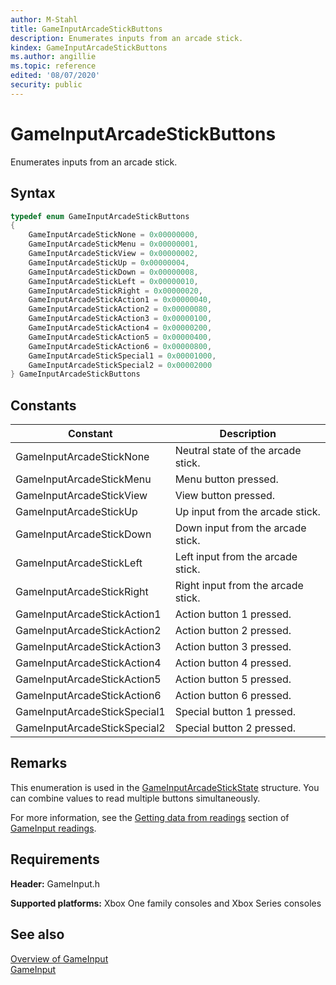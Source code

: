 ```yaml
---
author: M-Stahl
title: GameInputArcadeStickButtons
description: Enumerates inputs from an arcade stick.
kindex: GameInputArcadeStickButtons
ms.author: angillie
ms.topic: reference
edited: '08/07/2020'
security: public
---
```


# GameInputArcadeStickButtons  

Enumerates inputs from an arcade stick. 

<a id="syntaxSection"></a>

## Syntax  
  
```cpp
typedef enum GameInputArcadeStickButtons  
{  
    GameInputArcadeStickNone = 0x00000000,  
    GameInputArcadeStickMenu = 0x00000001,  
    GameInputArcadeStickView = 0x00000002,  
    GameInputArcadeStickUp = 0x00000004,  
    GameInputArcadeStickDown = 0x00000008,  
    GameInputArcadeStickLeft = 0x00000010,  
    GameInputArcadeStickRight = 0x00000020,  
    GameInputArcadeStickAction1 = 0x00000040,  
    GameInputArcadeStickAction2 = 0x00000080,  
    GameInputArcadeStickAction3 = 0x00000100,  
    GameInputArcadeStickAction4 = 0x00000200,  
    GameInputArcadeStickAction5 = 0x00000400,  
    GameInputArcadeStickAction6 = 0x00000800,  
    GameInputArcadeStickSpecial1 = 0x00001000,  
    GameInputArcadeStickSpecial2 = 0x00002000  
} GameInputArcadeStickButtons  
```  
  
<a id="constantsSection"></a>

## Constants  
  
| Constant | Description |
| --- | --- |
| GameInputArcadeStickNone | Neutral state of the arcade stick. |  
| GameInputArcadeStickMenu | Menu button pressed. |  
| GameInputArcadeStickView | View button pressed. |  
| GameInputArcadeStickUp | Up input from the arcade stick. |  
| GameInputArcadeStickDown | Down input from the arcade stick. |  
| GameInputArcadeStickLeft | Left input from the arcade stick. |  
| GameInputArcadeStickRight | Right input from the arcade stick. |  
| GameInputArcadeStickAction1 | Action button 1 pressed. |  
| GameInputArcadeStickAction2 | Action button 2 pressed. |  
| GameInputArcadeStickAction3 | Action button 3 pressed. |  
| GameInputArcadeStickAction4 | Action button 4 pressed. |  
| GameInputArcadeStickAction5 | Action button 5 pressed. |  
| GameInputArcadeStickAction6 | Action button 6 pressed. |  
| GameInputArcadeStickSpecial1 | Special button 1 pressed. |  
| GameInputArcadeStickSpecial2 | Special button 2 pressed. |  
  
<a id="remarksSection"></a>

## Remarks  
  
This enumeration is used in the [GameInputArcadeStickState](../structs/gameinputarcadestickstate.md) structure. You can combine values to read multiple buttons simultaneously. 

For more information, see the [Getting data from readings](../../../../input/overviews/input-readings.md#gettingStateSection) section of [GameInput readings](../../../../input/overviews/input-readings.md).  

<a id="requirementsSection"></a>

## Requirements  
  
**Header:** GameInput.h
  
**Supported platforms:** Xbox One family consoles and Xbox Series consoles  
  
<a id="seealsoSection"></a>

## See also  

[Overview of GameInput](../../../../input/overviews/input-overview.md)  
[GameInput](../gameinput_members.md)
  